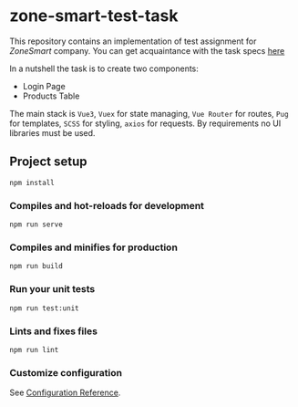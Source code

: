 # zone-smart-test-task

This repository contains an implementation of test assignment for _ZoneSmart_ company.
You can get acquaintance with the task specs [here](https://docs.google.com/document/d/1AjbNrSZ3-IFuRuH6KAJU9KQc306jbuvR5XXzib21xJI/edit?usp=sharing)

In a nutshell the task is to create two components:

-   Login Page
-   Products Table

The main stack is `Vue3`, `Vuex` for state managing, `Vue Router` for routes, `Pug` for templates, `SCSS` for styling, `axios` for requests.
By requirements no UI libraries must be used.

## Project setup

```
npm install
```

### Compiles and hot-reloads for development

```
npm run serve
```

### Compiles and minifies for production

```
npm run build
```

### Run your unit tests

```
npm run test:unit
```

### Lints and fixes files

```
npm run lint
```

### Customize configuration

See [Configuration Reference](https://cli.vuejs.org/config/).
